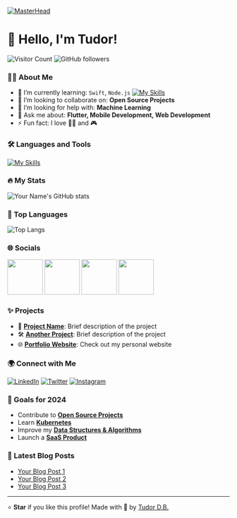 [![MasterHead](https://firebasestorage.googleapis.com/v0/b/flexi-coding.appspot.com/o/dempgi7-520f8d5f-63d4-4453-8822-dbc149ae27f8.gif?alt=media&token=91c0c7b2-93c3-4029-b011-1a8703c5730d)](https://rishavchanda.io)
# 👋 Hello, I'm Tudor!

![Visitor Count](https://komarev.com/ghpvc/?username=tudordb12&style=flat-square) ![GitHub followers](https://img.shields.io/github/followers/tudordb12?style=flat-square)

### 👨‍💻 About Me

- 🌱 I’m currently learning: `Swift`, `Node.js` [![My Skills](https://skillicons.dev/icons?i=dart,html,js,firebase,git,gitlab,swift,netlify)](https://skillicons.dev)
- 👯 I’m looking to collaborate on: **Open Source Projects**
- 🤔 I’m looking for help with: **Machine Learning**
- 💬 Ask me about: **Flutter, Mobile Development, Web Development**
- ⚡ Fun fact: I love 🧗‍♂️ and 🎮

### 🛠️ Languages and Tools

[![My Skills](https://skillicons.dev/icons?i=flutter,dart,html,js,firebase,git,gitlab,swift,netlify,apple,windows)](https://skillicons.dev)

### 🔥 My Stats

![Your Name's GitHub stats](https://github-readme-stats.vercel.app/api?username=tudordb12&show_icons=true&theme=monokai)

### 🚀 Top Languages

![Top Langs](https://github-readme-stats.vercel.app/api/top-langs/?username=tudordb12&layout=compact&theme=midnight-purple)

### 🌐 Socials

[<img src="https://png.pngtree.com/png-vector/20221018/ourmid/pngtree-instagram-icon-png-image_6315974.png" width="80"/>](https://instagram.com/tudor_db)
[<img src="https://cdn.icon-icons.com/icons2/2108/PNG/512/gitlab_icon_130930.png" width="80"/>](https://gitlab.com/tudordb12)
[<img src="https://static-00.iconduck.com/assets.00/github-icon-512x511-mt75w1j3.png" width="80"/>](https://github.com/tudordb12)
[<img src="https://firebasestorage.googleapis.com/v0/b/ai-cuza-12bf2.appspot.com/o/o3wqv82oqup91.png?alt=media&token=cc27491e-729e-46ee-a4a7-f2d007e428c0" width="80"/>](https://discord.com)

### ✨ Projects

- 🚀 **[Project Name](https://github.com/yourusername/projectname)**: Brief description of the project
- 🛠️ **[Another Project](https://github.com/yourusername/projectname)**: Brief description of the project
- 🌐 **[Portfolio Website](https://yourportfolio.com)**: Check out my personal website

### 🌍 Connect with Me

[![LinkedIn](https://img.shields.io/badge/-LinkedIn-0077B5?style=flat&logo=Linkedin&logoColor=white)](https://linkedin.com/in/yourusername) [![Twitter](https://img.shields.io/badge/-Twitter-1DA1F2?style=flat&logo=Twitter&logoColor=white)](https://twitter.com/yourusername) [![Instagram](https://img.shields.io/badge/-Instagram-E4405F?style=flat&logo=Instagram&logoColor=white)](https://instagram.com/yourusername)

### 🎯 Goals for 2024

- Contribute to **[Open Source Projects](https://github.com/topics/open-source)**
- Learn **[Kubernetes](https://kubernetes.io/)**
- Improve my **[Data Structures & Algorithms](https://leetcode.com/)**
- Launch a **[SaaS Product](https://saasproduct.com/)**

### 🌱 Latest Blog Posts

- [Your Blog Post 1](https://yourblog.com/post1)
- [Your Blog Post 2](https://yourblog.com/post2)
- [Your Blog Post 3](https://yourblog.com/post3)

---

⭐️ **Star** if you like this profile! Made with 💖 by [Tudor D.B.](https://github.com/tudordb12)
